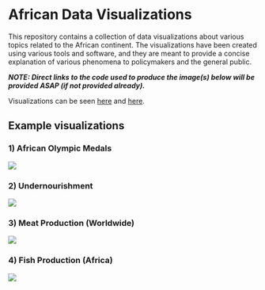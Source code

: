 # African Data Visualizations

This repository contains a collection of data visualizations about various topics related to the African continent. 
The visualizations have been created using various tools and software, and they are meant to provide a concise explanation of various phenomena to policymakers and the general public.

***NOTE: Direct links to the code used to produce the image(s) below will be provided ASAP (if not provided already).***

Visualizations can be seen [here](https://linktr.ee/afro_dataviz) and [here](https://www.instagram.com/afro_dataviz/).

## Example visualizations

### 1) African Olympic Medals 

![](https://github.com/wokech/afrodataviz/blob/master/sub_pro_9_olympics_wpr_ioc/images/africa_olympic_medals_square.png)

### 2) Undernourishment

![](https://github.com/wokech/afrodataviz/blob/master/sub_pro_7_agriculture_owid/images/undernourished_region.png)

### 3) Meat Production (Worldwide)

![](https://github.com/wokech/afrodataviz/blob/master/sub_pro_7_agriculture_owid/images/continent_meat_1.png)

### 4) Fish Production (Africa)

![](https://github.com/wokech/afrodataviz/blob/master/sub_pro_7_agriculture_owid/images/africa_segment_fish.png)
